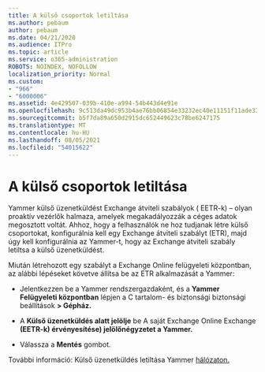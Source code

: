 ```yaml
---
title: A külső csoportok letiltása
ms.author: pebaum
author: pebaum
ms.date: 04/21/2020
ms.audience: ITPro
ms.topic: article
ms.service: o365-administration
ROBOTS: NOINDEX, NOFOLLOW
localization_priority: Normal
ms.custom:
- "966"
- "6000006"
ms.assetid: 4e429507-039b-410e-a994-54b443d4e91e
ms.openlocfilehash: 9c513da49dc953b4ae76bb06854e33232ec40e11151f11ade33c3080092aa598
ms.sourcegitcommit: b5f7da89a650d2915dc652449623c78be6247175
ms.translationtype: MT
ms.contentlocale: hu-HU
ms.lasthandoff: 08/05/2021
ms.locfileid: "54015622"
---
```

# <a name="how-to-disable-external-groups"></a>A külső csoportok letiltása

Yammer külső üzenetküldést Exchange átviteli szabályok ( EETR-k) – olyan proaktív vezérlők halmaza, amelyek megakadályozzák a céges adatok megosztott voltát. Ahhoz, hogy a felhasználók ne hoz tudjanak létre külső csoportokat, konfigurálnia kell egy Exchange átviteli szabályt (ETR), majd úgy kell konfigurálnia az Yammer-t, hogy az Exchange átviteli szabály letiltsa a külső üzenetküldést.
  
Miután létrehozott egy szabályt a Exchange Online felügyeleti központban, az alábbi lépéseket követve állítsa be az ETR alkalmazását a Yammer:
  
- Jelentkezzen be a Yammer rendszergazdaként, és a **Yammer Felügyeleti központban** lépjen a C tartalom- és biztonsági biztonsági beállítások **\> Gépház.**

- A **Külső üzenetküldés alatt jelölje** be A saját Exchange Online Exchange **(EETR-k) érvényesítése) jelölőnégyzetet a Yammer.**

- Válassza a **Mentés** gombot.

További információ: Külső üzenetküldés letiltása Yammer [hálózaton.](https://docs.microsoft.com/yammer/work-with-external-users/disable-external-messaging)
  